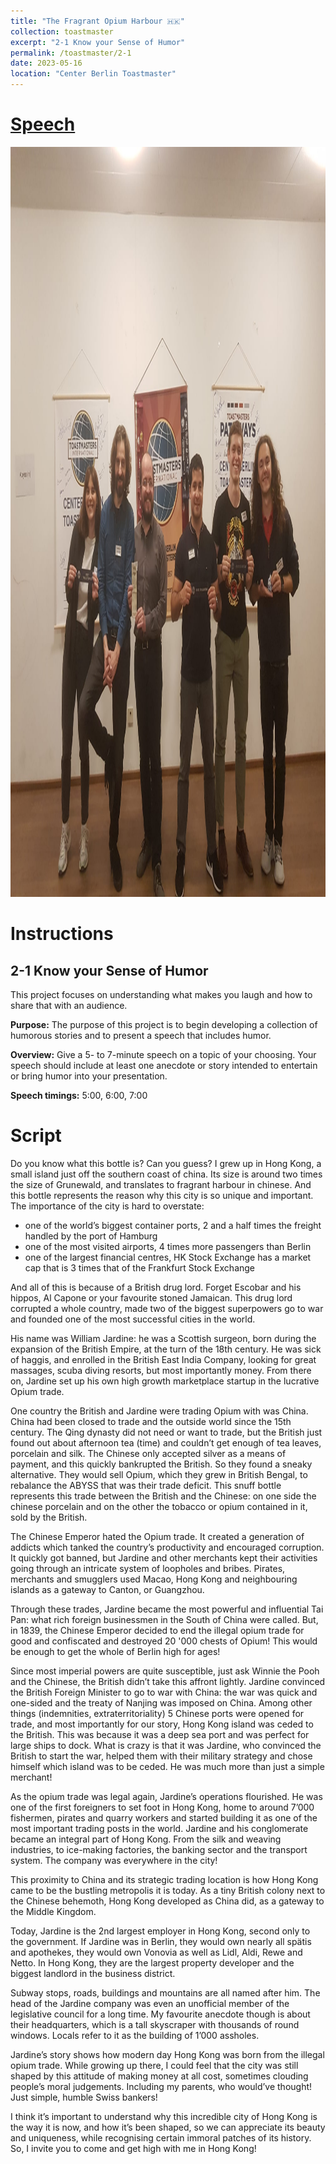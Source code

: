```yaml
---
title: "The Fragrant Opium Harbour 🇭🇰"
collection: toastmaster
excerpt: "2-1 Know your Sense of Humor"
permalink: /toastmaster/2-1
date: 2023-05-16
location: "Center Berlin Toastmaster"
---
```


# [Speech]()


<center><img src="/images/toastmaster/tm_21.jpg" width="800" height="1200" /></center>


# Instructions

## 2-1 Know your Sense of Humor

This project focuses on understanding what makes you laugh and how to share that with an audience.

**Purpose:** The purpose of this project is to begin developing a collection of humorous stories and to present a speech that includes humor.

**Overview:** Give a 5- to 7-minute speech on a topic of your choosing. Your speech should include at least one anecdote or story intended to entertain or bring humor into your presentation.


**Speech timings:** 5:00, 6:00, 7:00


# Script


Do you know what this bottle is? Can you guess? I grew up in Hong Kong, a small island just off the southern coast of china. Its size is around two times the size of Grunewald, and translates to fragrant harbour in chinese. And this bottle represents the reason why this city is so unique and important. The importance of the city is hard to overstate:

-	one of the world’s biggest container ports, 2 and a half times the freight handled by the port of Hamburg
-	one of the most visited airports, 4 times more passengers than Berlin
-	one of the largest financial centres, HK Stock Exchange has a market cap that is 3 times that of the Frankfurt Stock Exchange

And all of this is because of a British drug lord. Forget Escobar and his hippos, Al Capone or your favourite stoned Jamaican. This drug lord corrupted a whole country, made two of the biggest superpowers go to war and founded one of the most successful cities in the world. 

His name was William Jardine: he was a Scottish surgeon, born during the expansion of the British Empire, at the turn of the 18th century. He was sick of haggis, and enrolled in the British East India Company, looking for great massages, scuba diving resorts, but most importantly money. From there on, Jardine set up his own high growth marketplace startup in the lucrative Opium trade.

One country the British and Jardine were trading Opium with was China. China had been closed to trade and the outside world since the 15th century. The Qing dynasty did not need or want to trade, but the British just found out about afternoon tea (time) and couldn’t get enough of tea leaves, porcelain and silk. The Chinese only accepted silver as a means of payment, and this quickly bankrupted the British. So they found a sneaky alternative. They would sell Opium, which they grew in British Bengal, to rebalance the ABYSS that was their trade deficit. This snuff bottle represents this trade between the British and the Chinese: on one side the chinese porcelain and on the other the tobacco or opium contained in it, sold by the British.

The Chinese Emperor hated the Opium trade. It created a generation of addicts which tanked the country’s productivity and encouraged corruption. It quickly got banned, but Jardine and other merchants kept their activities going through an intricate system of loopholes and bribes. Pirates, merchants and smugglers used Macao, Hong Kong and neighbouring islands as a gateway to Canton, or Guangzhou.

Through these trades, Jardine became the most powerful and influential Tai Pan: what rich foreign businessmen in the South of China were called. But, in 1839, the Chinese Emperor decided to end the illegal opium trade for good and confiscated and destroyed 20 '000 chests of Opium! This would be enough to get the whole of Berlin high for ages!

Since most imperial powers are quite susceptible, just ask Winnie the Pooh and the Chinese, the British didn’t take this affront lightly. Jardine convinced the British Foreign Minister to go to war with China: the war was quick and one-sided and the treaty of Nanjing was imposed on China. Among other things (indemnities, extraterritoriality) 5 Chinese ports were opened for trade, and most importantly for our story, Hong Kong island was ceded to the British. This was because it was a deep sea port and was perfect for large ships to dock. What is crazy is that it was Jardine, who convinced the British to start the war, helped them with their military strategy and chose himself which island was to be ceded. He was much more than just a simple merchant!

As the opium trade was legal again, Jardine’s operations flourished. He was one of the first foreigners to set foot in Hong Kong, home to around 7’000 fishermen, pirates and quarry workers and started building it as one of the most important trading posts in the world. Jardine and his conglomerate became an integral part of Hong Kong. From the silk and weaving industries, to ice-making factories, the banking sector and the transport system. The company was everywhere in the city!

This proximity to China and its strategic trading location is how Hong Kong came to be the bustling metropolis it is today. As a tiny British colony next to the Chinese behemoth, Hong Kong developed as China did, as a gateway to the Middle Kingdom.

Today, Jardine is the 2nd largest employer in Hong Kong, second only to the government. If Jardine was in Berlin, they would own nearly all spätis and apothekes, they would own Vonovia as well as Lidl, Aldi, Rewe and Netto. In Hong Kong, they are the largest property developer and the biggest landlord in the business district.

Subway stops, roads, buildings and mountains are all named after him. The head of the Jardine company was even an unofficial member of the legislative council for a long time. My favourite anecdote though is about their headquarters, which is a tall skyscraper with thousands of round windows. Locals refer to it as the building of 1’000 assholes.

Jardine’s story shows how modern day Hong Kong was born from the illegal opium trade. While growing up there, I could feel that the city was still shaped by this attitude of making money at all cost, sometimes clouding people’s moral judgements. Including my parents, who would’ve thought! Just simple, humble Swiss bankers!

I think it’s important to understand why this incredible city of Hong Kong is the way it is now, and how it’s been shaped, so we can appreciate its beauty and uniqueness, while recognising certain immoral patches of its history. So, I invite you to come and get high with me in Hong Kong!
